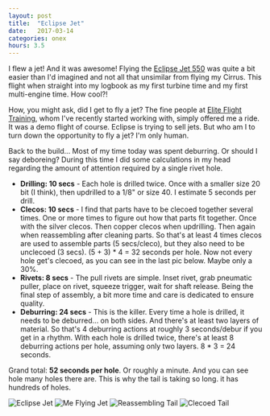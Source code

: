 ```yaml
---
layout: post
title:  "Eclipse Jet"
date:   2017-03-14 
categories: onex
hours: 3.5
---
```


I flew a jet!  And it was awesome!  Flying the [Eclipse Jet 550](https://oneaviation.aero/550.html) was quite a bit easier than I'd imagined and not all that unsimilar from flying my Cirrus.  This flight when straight into my logbook as my first turbine time and my first multi-engine time.  How cool?!

How, you might ask, did I get to fly a jet?  The fine people at [Elite Flight Training](http://eliteflighttraining.com/), whom I've recently started working with, simply offered me a ride.  It was a demo flight of course.  Eclipse is trying to sell jets.  But who am I to turn down the opportunity to fly a jet?  I'm only human.
  
Back to the build... Most of my time today was spent deburring. Or should I say deboreing?  During this time I did some calculations in my head regarding the amount of attention required by a single rivet hole.
  
 * **Drilling: 10 secs** - Each hole is drilled twice.  Once with a smaller size 20 bit (I think), then updrilled to a 1/8" or size 40.  I estimate 5 seconds per drill.
 * **Clecos: 10 secs** - I find that parts have to be clecoed together several times.  One or more times to figure out how that parts fit together.  Once with the silver clecos. Then copper clecos when updrilling.  Then again when reassembling after cleaning parts.  So that's at least 4 times clecos are used to assemble parts (5 secs/cleco), but they also need to be unclecoed (3 secs).  (5 + 3) * 4 = 32 seconds per hole.  Now not every hole get's clecoed, as you can see in the last pic below.  Maybe only a 30%.
 * **Rivets: 8 secs** - The pull rivets are simple.  Inset rivet, grab pneumatic puller, place on rivet, squeeze trigger, wait for shaft release.  Being the final step of assembly, a bit more time and care is dedicated to ensure quality.   
 * **Deburring: 24 secs** - This is the killer.  Every time a hole is drilled, it needs to be deburred... on both sides.  And there's at least two layers of material.  So that's 4 deburring actions at roughly 3 seconds/debur if you get in a rhythm.  With each hole is drilled twice, there's at least 8 deburring actions per hole, assuming only two layers. 8 * 3 = 24 seconds.
      
Grand total: **52 seconds per hole**.  Or roughly a minute.  And you can see hole many holes there are.  This is why the tail is taking so long.  it has hundreds of holes.       

![Eclipse Jet](/onex/img/2017-03-14/1.jpg)
![Me Flying Jet](/onex/img/2017-03-14/2.jpg)
![Reassembling Tail](/onex/img/2017-03-14/3.jpg)
![Clecoed Tail](/onex/img/2017-03-14/4.jpg)
